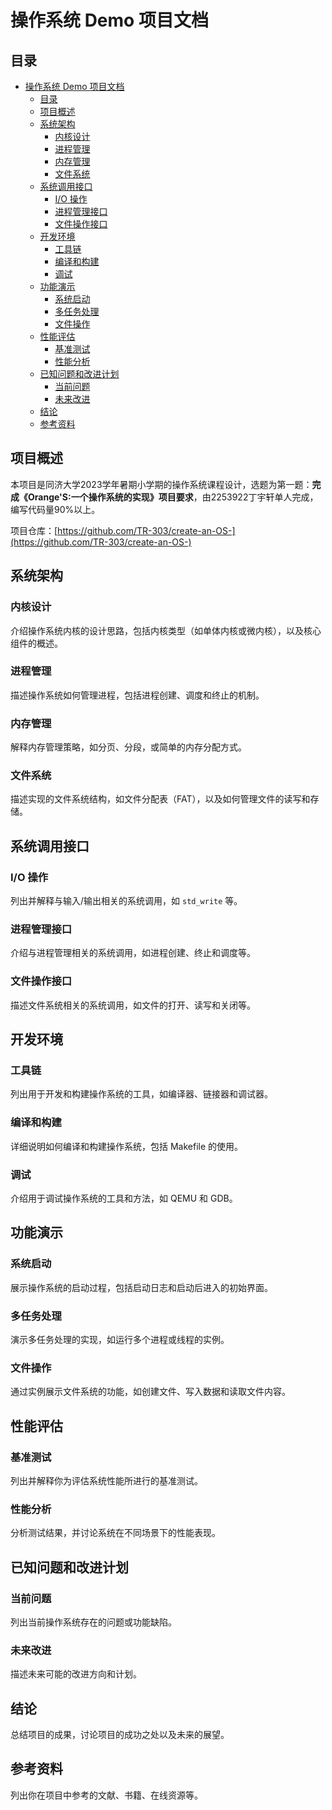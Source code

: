 # 操作系统 Demo 项目文档

## 目录
- [操作系统 Demo 项目文档](#操作系统-demo-项目文档)
	- [目录](#目录)
	- [项目概述](#项目概述)
	- [系统架构](#系统架构)
		- [内核设计](#内核设计)
		- [进程管理](#进程管理)
		- [内存管理](#内存管理)
		- [文件系统](#文件系统)
	- [系统调用接口](#系统调用接口)
		- [I/O 操作](#io-操作)
		- [进程管理接口](#进程管理接口)
		- [文件操作接口](#文件操作接口)
	- [开发环境](#开发环境)
		- [工具链](#工具链)
		- [编译和构建](#编译和构建)
		- [调试](#调试)
	- [功能演示](#功能演示)
		- [系统启动](#系统启动)
		- [多任务处理](#多任务处理)
		- [文件操作](#文件操作)
	- [性能评估](#性能评估)
		- [基准测试](#基准测试)
		- [性能分析](#性能分析)
	- [已知问题和改进计划](#已知问题和改进计划)
		- [当前问题](#当前问题)
		- [未来改进](#未来改进)
	- [结论](#结论)
	- [参考资料](#参考资料)

## 项目概述
本项目是同济大学2023学年暑期小学期的操作系统课程设计，选题为第一题：**完成《Orange'S:一个操作系统的实现》项目要求**，由2253922丁宇轩单人完成，编写代码量90%以上。

项目仓库：[https://github.com/TR-303/create-an-OS-](https://github.com/TR-303/create-an-OS-)

## 系统架构
### 内核设计
介绍操作系统内核的设计思路，包括内核类型（如单体内核或微内核），以及核心组件的概述。

### 进程管理
描述操作系统如何管理进程，包括进程创建、调度和终止的机制。

### 内存管理
解释内存管理策略，如分页、分段，或简单的内存分配方式。

### 文件系统
描述实现的文件系统结构，如文件分配表（FAT），以及如何管理文件的读写和存储。

## 系统调用接口
### I/O 操作
列出并解释与输入/输出相关的系统调用，如 `std_write` 等。

### 进程管理接口
介绍与进程管理相关的系统调用，如进程创建、终止和调度等。

### 文件操作接口
描述文件系统相关的系统调用，如文件的打开、读写和关闭等。

## 开发环境
### 工具链
列出用于开发和构建操作系统的工具，如编译器、链接器和调试器。

### 编译和构建
详细说明如何编译和构建操作系统，包括 Makefile 的使用。

### 调试
介绍用于调试操作系统的工具和方法，如 QEMU 和 GDB。

## 功能演示
### 系统启动
展示操作系统的启动过程，包括启动日志和启动后进入的初始界面。

### 多任务处理
演示多任务处理的实现，如运行多个进程或线程的实例。

### 文件操作
通过实例展示文件系统的功能，如创建文件、写入数据和读取文件内容。

## 性能评估
### 基准测试
列出并解释你为评估系统性能所进行的基准测试。

### 性能分析
分析测试结果，并讨论系统在不同场景下的性能表现。

## 已知问题和改进计划
### 当前问题
列出当前操作系统存在的问题或功能缺陷。

### 未来改进
描述未来可能的改进方向和计划。

## 结论
总结项目的成果，讨论项目的成功之处以及未来的展望。

## 参考资料
列出你在项目中参考的文献、书籍、在线资源等。
